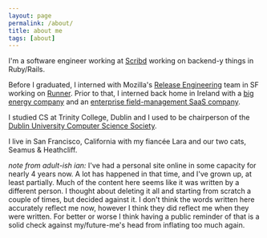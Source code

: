 ```yaml
---
layout: page
permalink: /about/
title: about me
tags: [about]
---
```


I'm a software engineer working at [Scribd](http://scribd.com)
working on backend-y things in Ruby/Rails.

Before I graduated, I interned with Mozilla's
[Release Engineering](https://wiki.mozilla.org/ReleaseEngineering)
team in SF working on [Runner](http://github.com/mozilla/build-runner).
Prior to that, I interned back home in Ireland with a [big energy company](http://esbi.ie)
and an [enterprise field-management SaaS company](https://www.crunchbase.com/organization/fieldaware).

I studied CS at Trinity College, Dublin and I used to be chairperson of the
[Dublin University Computer Science Society](http://ducss.ie).

I live in San Francisco, California with my fiancée Lara and our two cats, Seamus &amp;
Heathcliff.

_note from adult-ish ian:_ I've had a personal site online in some capacity for nearly 4 years now.
A lot has happened in that time, and I've grown up, at least partially.  Much of the content here
seems like it was written by a different person. I thought about deleting it all and starting from
scratch a couple of times, but decided against it. I don't think the words written here
accurately reflect me now, however I think they did reflect me when they were written. For better
or worse I think having a public reminder of that is a solid check against my/future-me's head
from inflating too much again.
